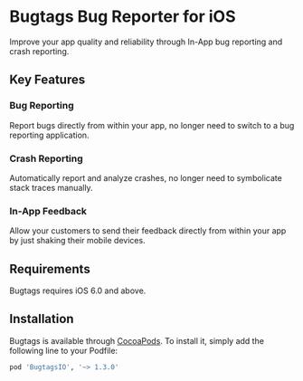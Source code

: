 # Bugtags Bug Reporter for iOS

Improve your app quality and reliability through In-App bug reporting and crash reporting.

## Key Features

### Bug Reporting

Report bugs directly from within your app, no longer need to switch to a bug reporting application.

### Crash Reporting

Automatically report and analyze crashes, no longer need to symbolicate stack traces manually.

### In-App Feedback

Allow your customers to send their feedback directly from within your app by just shaking their mobile devices. 

## Requirements

Bugtags requires iOS 6.0 and above.

## Installation

Bugtags is available through [CocoaPods](http://cocoapods.org). To install
it, simply add the following line to your Podfile:

``` ruby
pod 'BugtagsIO', '~> 1.3.0'
```